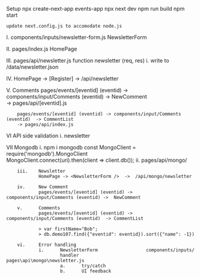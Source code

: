 Setup
    npx create-next-app events-app
    npx next dev
        npm run build
        npm start

    update next.config.js to accomodate node.js
    
I.      components/inputs/newsletter-form.js            NewsletterForm

II.     pages/index.js                                  HomePage

III.    pages/api/newsletter.js                         function newsletter (req, res) 
        i.      write to /data/newsletter.json

IV.     HomePage 
            <NewsletterForm /> -> [Register] -> /api/newsletter 

V.      Comments
        pages/events/[eventid] (eventid) ->  components/input/Comments (eventid) ->  NewComment   
        -> pages/api/[eventid].js
        
        pages/events/[eventid] (eventid) -> components/input/Comments (eventid)  -> CommentList
        -> pages/api/index.js   

VI      API side validation
        i.  newsletter 

VII     Mongodb
        i.      npm i mongodb       const MongoClient = require('mongodb').MongoClient      
                                    MongoClient.connect(uri).then(client => client.db());
        ii.     pages/api/mongo/

        iii.    Newsletter
                HomePage -> <NewsletterForm />  ->  /api/mongo/newsletter 

        iv.     New Comment
                pages/events/[eventid] (eventid) ->  components/input/Comments (eventid) ->  NewComment   

        v.      Comments
                pages/events/[eventid] (eventid) -> components/input/Comments (eventid)  -> CommentList

                > var firstName="Bob";
                > db.demo107.find({"eventid": eventid}).sort({"name": -1})

        vi.     Error handling
                i.      NewsletterForm                  components/inputs/
                        handler                         pages\api\mongo\newsletter.js
                        a.      try/catch
                        b.      UI feedback





                                                                                               